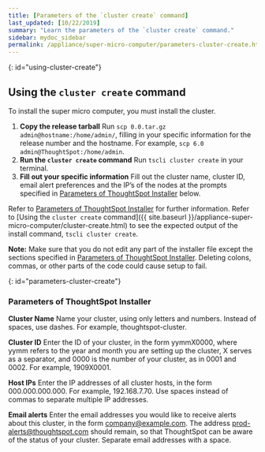 ```yaml
---
title: [Parameters of the `cluster create` command]
last_updated: [10/22/2019]
summary: "Learn the parameters of the `cluster create` command."
sidebar: mydoc_sidebar
permalink: /appliance/super-micro-computer/parameters-cluster-create.html
---
```


{: id="using-cluster-create"}
## Using the `cluster create` command
To install the super micro computer, you must install the cluster.

1. **Copy the release tarball** Run `scp 0.0.tar.gz admin@hostname:/home/admin/`, filling in your specific information for the release number and the hostname. For example, `scp 6.0 admin@ThoughtSpot:/home/admin`.
1. **Run the `cluster create` command** Run `tscli cluster create` in your terminal.
2. **Fill out your specific information** Fill out the cluster name, cluster ID, email alert preferences and the IP’s of the nodes at the prompts specified in [Parameters of ThoughtSpot Installer](parameters-cluster-create) below.

Refer to [Parameters of ThoughtSpot Installer](parameters-cluster-create) for further information.
Refer to [Using the `cluster create` command]({{ site.baseurl }}/appliance-super-micro-computer/cluster-create.html) to see the expected output of the install command, `tscli cluster create`.

 **Note:** Make sure that you do not edit any part of the installer file except the sections specified in [Parameters of ThoughtSpot Installer](parameters-cluster-create). Deleting colons, commas, or other parts of the code could cause setup to fail.

{: id="parameters-cluster-create"}

### Parameters of ThoughtSpot Installer

**Cluster Name** Name your cluster, using only letters and numbers. Instead of spaces, use dashes. For example, thoughtspot-cluster.

**Cluster ID** Enter the ID of your cluster, in the form yymmX0000, where yymm refers to the year and month you are setting up the cluster, X serves as a separator, and 0000 is the number of your cluster, as in 0001 and 0002.  For example, 1909X0001.

**Host IPs**	Enter the IP addresses of all cluster hosts, in the form 000.000.000.000. For example, 192.168.7.70. Use spaces instead of commas to separate multiple IP addresses.

**Email alerts**	Enter the email addresses you would like to receive alerts about this cluster, in the form company@example.com. The address prod-alerts@thoughtspot.com should remain, so that ThoughtSpot can be aware of the status of your cluster. Separate email addresses with a space.
